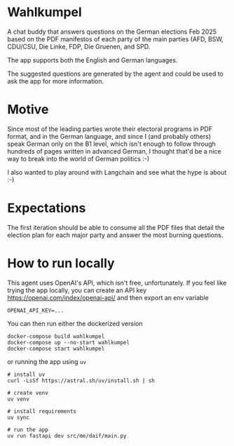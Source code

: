 # Wahlkumpel

A chat buddy that answers questions on the German elections Feb 2025 based on the PDF
manifestos of each party of the main parties (AFD, BSW, CDU/CSU, Die Linke, FDP, Die Gruenen,
and SPD.

The app supports both the English and German languages.

The suggested questions are generated by the agent and could be used to ask the app
for more information.

# Motive 
Since most of the leading parties wrote their electoral programs in PDF format, and
in the German language, and since I (and probably others) speak German only on the B1
level, which isn't enough to follow through hundreds of pages written in advanced
German, I thought that'd be a nice way to break into the world of German politics :-)

I also wanted to play around with Langchain and see what the hype is about :-)

# Expectations

The first iteration should be able to consume all the PDF files that detail the election
plan for each major party and answer the most burning questions.

# How to run locally
This agent uses OpenAI's API, which isn't free, unfortunately.
If you feel like trying the app locally, you can create an API key
https://openai.com/index/openai-api/
and then export an env variable
```shell
OPENAI_API_KEY=...
```

You can then run either the dockerized version
```shell
docker-compose build wahlkumpel
docker-compose up --no-start wahlkumpel
docker-compose start wahlkumpel
```

or running the app using `uv`
```shell
# install uv
curl -LsSf https://astral.sh/uv/install.sh | sh

# create venv
uv venv

# install requirements
uv sync

# run the app
uv run fastapi dev src/me/daif/main.py
```

